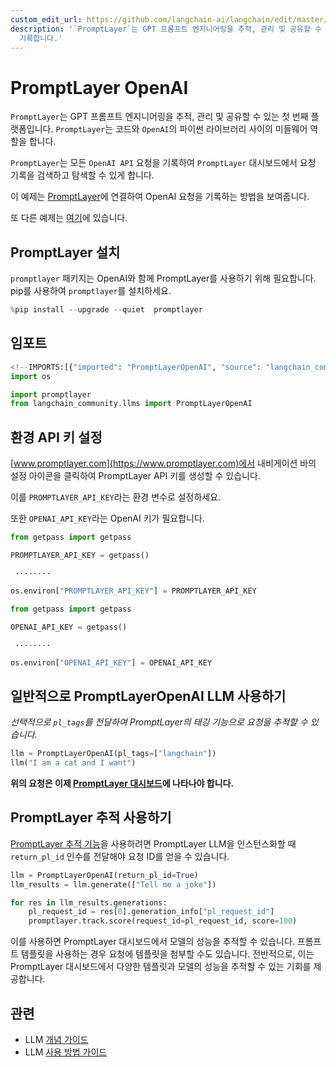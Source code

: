 ```yaml
---
custom_edit_url: https://github.com/langchain-ai/langchain/edit/master/docs/docs/integrations/llms/promptlayer_openai.ipynb
description: '`PromptLayer`는 GPT 프롬프트 엔지니어링을 추적, 관리 및 공유할 수 있는 플랫폼으로, OpenAI API 요청을
  기록합니다.'
---
```


# PromptLayer OpenAI

`PromptLayer`는 GPT 프롬프트 엔지니어링을 추적, 관리 및 공유할 수 있는 첫 번째 플랫폼입니다. `PromptLayer`는 코드와 `OpenAI`의 파이썬 라이브러리 사이의 미들웨어 역할을 합니다.

`PromptLayer`는 모든 `OpenAI API` 요청을 기록하여 `PromptLayer` 대시보드에서 요청 기록을 검색하고 탐색할 수 있게 합니다.

이 예제는 [PromptLayer](https://www.promptlayer.com)에 연결하여 OpenAI 요청을 기록하는 방법을 보여줍니다.

또 다른 예제는 [여기](/docs/integrations/providers/promptlayer)에 있습니다.

## PromptLayer 설치
`promptlayer` 패키지는 OpenAI와 함께 PromptLayer를 사용하기 위해 필요합니다. pip를 사용하여 `promptlayer`를 설치하세요.

```python
%pip install --upgrade --quiet  promptlayer
```


## 임포트

```python
<!--IMPORTS:[{"imported": "PromptLayerOpenAI", "source": "langchain_community.llms", "docs": "https://api.python.langchain.com/en/latest/llms/langchain_community.llms.promptlayer_openai.PromptLayerOpenAI.html", "title": "PromptLayer OpenAI"}]-->
import os

import promptlayer
from langchain_community.llms import PromptLayerOpenAI
```


## 환경 API 키 설정
[www.promptlayer.com](https://www.promptlayer.com)에서 내비게이션 바의 설정 아이콘을 클릭하여 PromptLayer API 키를 생성할 수 있습니다.

이를 `PROMPTLAYER_API_KEY`라는 환경 변수로 설정하세요.

또한 `OPENAI_API_KEY`라는 OpenAI 키가 필요합니다.

```python
from getpass import getpass

PROMPTLAYER_API_KEY = getpass()
```

```output
 ········
```


```python
os.environ["PROMPTLAYER_API_KEY"] = PROMPTLAYER_API_KEY
```


```python
from getpass import getpass

OPENAI_API_KEY = getpass()
```

```output
 ········
```


```python
os.environ["OPENAI_API_KEY"] = OPENAI_API_KEY
```


## 일반적으로 PromptLayerOpenAI LLM 사용하기
*선택적으로 `pl_tags`를 전달하여 PromptLayer의 태깅 기능으로 요청을 추적할 수 있습니다.*

```python
llm = PromptLayerOpenAI(pl_tags=["langchain"])
llm("I am a cat and I want")
```


**위의 요청은 이제 [PromptLayer 대시보드](https://www.promptlayer.com)에 나타나야 합니다.**

## PromptLayer 추적 사용하기
[PromptLayer 추적 기능](https://magniv.notion.site/Track-4deee1b1f7a34c1680d085f82567dab9)을 사용하려면 PromptLayer LLM을 인스턴스화할 때 `return_pl_id` 인수를 전달해야 요청 ID를 얻을 수 있습니다.

```python
llm = PromptLayerOpenAI(return_pl_id=True)
llm_results = llm.generate(["Tell me a joke"])

for res in llm_results.generations:
    pl_request_id = res[0].generation_info["pl_request_id"]
    promptlayer.track.score(request_id=pl_request_id, score=100)
```


이를 사용하면 PromptLayer 대시보드에서 모델의 성능을 추적할 수 있습니다. 프롬프트 템플릿을 사용하는 경우 요청에 템플릿을 첨부할 수도 있습니다. 전반적으로, 이는 PromptLayer 대시보드에서 다양한 템플릿과 모델의 성능을 추적할 수 있는 기회를 제공합니다.

## 관련

- LLM [개념 가이드](/docs/concepts/#llms)
- LLM [사용 방법 가이드](/docs/how_to/#llms)